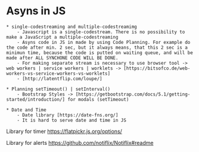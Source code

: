 # Asyns in JS

    * single-codestreaming and multiple-codestreamimg
        - Javascript is a single-codestream. There is no possibility to make a JavaScript a multiple-codestreaming
        - Asyns code in JS in made by using Code Planning. For example do the code after min. 2 sec, but it always means, that this 2 sec is a minimun time, because the code is putted on waiting queue, and will be made after ALL SYNCHONE CODE WILL BE DONE.
        - For making separate stream is necessary to use browser tool -> web workers | service workers | worklets -> [https://bitsofco.de/web-workers-vs-service-workers-vs-worklets]
        - [http://latentflip.com/loupe/]

    * Planning setTimeout() | setInterval()
        - Bootstrap Styles -> [https://getbootstrap.com/docs/5.1/getting-started/introduction/] for modals (setTimeout)

    * Date and Time 
        - Date library [https://date-fns.org/]
        - It is hard to serve date and time in JS


Library for timer
https://flatpickr.js.org/options/


Library for alerts 
https://github.com/notiflix/Notiflix#readme
